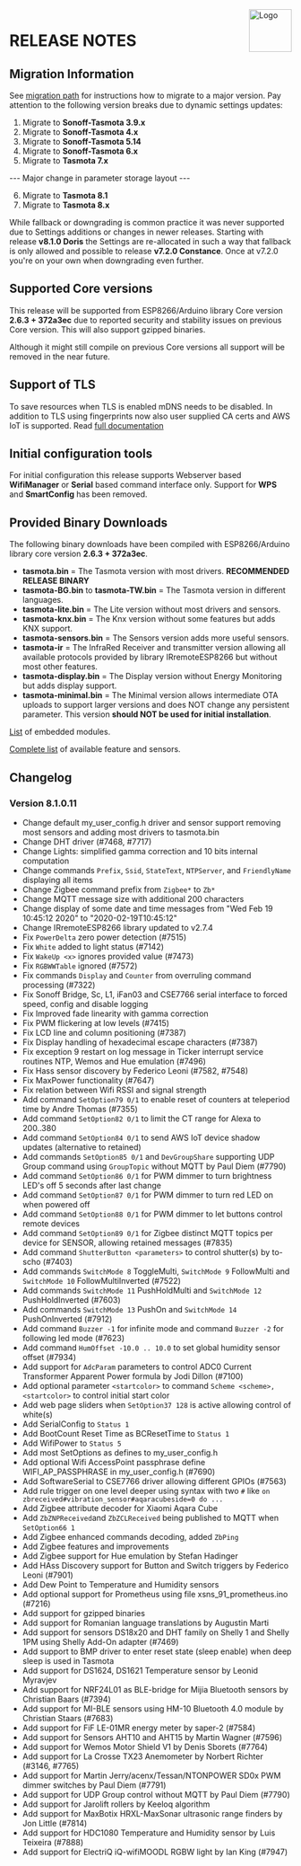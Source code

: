 <img src="https://github.com/arendst/Tasmota/blob/master/tools/logo/TASMOTA_FullLogo_Vector.svg" alt="Logo" align="right" height="76"/>

# RELEASE NOTES

## Migration Information

See [migration path](https://tasmota.github.io/docs/#/Upgrading?id=migration-path) for instructions how to migrate to a major version. Pay attention to the following version breaks due to dynamic settings updates:

1. Migrate to **Sonoff-Tasmota 3.9.x**
2. Migrate to **Sonoff-Tasmota 4.x**
3. Migrate to **Sonoff-Tasmota 5.14**
4. Migrate to **Sonoff-Tasmota 6.x**
5. Migrate to **Tasmota 7.x**

--- Major change in parameter storage layout ---

6. Migrate to **Tasmota 8.1**
7. Migrate to **Tasmota 8.x**

While fallback or downgrading is common practice it was never supported due to Settings additions or changes in newer releases. Starting with release **v8.1.0 Doris** the Settings are re-allocated in such a way that fallback is only allowed and possible to release **v7.2.0 Constance**. Once at v7.2.0 you're on your own when downgrading even further.

## Supported Core versions

This release will be supported from ESP8266/Arduino library Core version **2.6.3 + 372a3ec** due to reported security and stability issues on previous Core version. This will also support gzipped binaries.

Although it might still compile on previous Core versions all support will be removed in the near future.

## Support of TLS

To save resources when TLS is enabled mDNS needs to be disabled. In addition to TLS using fingerprints now also user supplied CA certs and AWS IoT is supported. Read [full documentation](https://tasmota.github.io/docs/#/integrations/AWS-IoT)

## Initial configuration tools

For initial configuration this release supports Webserver based **WifiManager** or **Serial** based command interface only. Support for **WPS** and **SmartConfig** has been removed.

## Provided Binary Downloads

The following binary downloads have been compiled with ESP8266/Arduino library core version **2.6.3 + 372a3ec**.

- **tasmota.bin** = The Tasmota version with most drivers. **RECOMMENDED RELEASE BINARY**
- **tasmota-BG.bin** to **tasmota-TW.bin** = The Tasmota version in different languages.
- **tasmota-lite.bin** = The Lite version without most drivers and sensors.
- **tasmota-knx.bin** = The Knx version without some features but adds KNX support.
- **tasmota-sensors.bin** = The Sensors version adds more useful sensors.
- **tasmota-ir** = The InfraRed Receiver and transmitter version allowing all available protocols provided by library IRremoteESP8266 but without most other features.
- **tasmota-display.bin** = The Display version without Energy Monitoring but adds display support.
- **tasmota-minimal.bin** = The Minimal version allows intermediate OTA uploads to support larger versions and does NOT change any persistent parameter. This version **should NOT be used for initial installation**.

[List](MODULES.md) of embedded modules.

[Complete list](BUILDS.md) of available feature and sensors.

## Changelog

### Version 8.1.0.11

- Change default my_user_config.h driver and sensor support removing most sensors and adding most drivers to tasmota.bin
- Change DHT driver (#7468, #7717)
- Change Lights: simplified gamma correction and 10 bits internal computation
- Change commands ``Prefix``, ``Ssid``, ``StateText``, ``NTPServer``, and ``FriendlyName`` displaying all items
- Change Zigbee command prefix from ``Zigbee*`` to ``Zb*``
- Change MQTT message size with additional 200 characters
- Change display of some date and time messages from "Wed Feb 19 10:45:12 2020" to "2020-02-19T10:45:12"
- Change IRremoteESP8266 library updated to v2.7.4
- Fix ``PowerDelta`` zero power detection (#7515)
- Fix ``White`` added to light status (#7142)
- Fix ``WakeUp <x>`` ignores provided value (#7473)
- Fix ``RGBWWTable`` ignored (#7572)
- Fix commands ``Display`` and ``Counter`` from overruling command processing (#7322)
- Fix Sonoff Bridge, Sc, L1, iFan03 and CSE7766 serial interface to forced speed, config and disable logging
- Fix Improved fade linearity with gamma correction
- Fix PWM flickering at low levels (#7415)
- Fix LCD line and column positioning (#7387)
- Fix Display handling of hexadecimal escape characters (#7387)
- Fix exception 9 restart on log message in Ticker interrupt service routines NTP, Wemos and Hue emulation (#7496)
- Fix Hass sensor discovery by Federico Leoni (#7582, #7548)
- Fix MaxPower functionality (#7647)
- Fix relation between Wifi RSSI and signal strength
- Add command ``SetOption79 0/1`` to enable reset of counters at teleperiod time by Andre Thomas (#7355)
- Add command ``SetOption82 0/1`` to limit the CT range for Alexa to 200..380
- Add command ``SetOption84 0/1`` to send AWS IoT device shadow updates (alternative to retained)
- Add commands ``SetOption85 0/1`` and ``DevGroupShare`` supporting UDP Group command using ``GroupTopic`` without MQTT by Paul Diem (#7790)
- Add command ``SetOption86 0/1`` for PWM dimmer to turn brightness LED's off 5 seconds after last change
- Add command ``SetOption87 0/1`` for PWM dimmer to turn red LED on when powered off
- Add command ``SetOption88 0/1`` for PWM dimmer to let buttons control remote devices
- Add command ``SetOption89 0/1`` for Zigbee distinct MQTT topics per device for SENSOR, allowing retained messages (#7835)
- Add command ``ShutterButton <parameters>`` to control shutter(s) by to-scho (#7403)
- Add commands ``SwitchMode 8`` ToggleMulti, ``SwitchMode 9`` FollowMulti and ``SwitchMode 10`` FollowMultiInverted (#7522)
- Add commands ``SwitchMode 11`` PushHoldMulti and ``SwitchMode 12`` PushHoldInverted (#7603)
- Add commands ``SwitchMode 13`` PushOn and ``SwitchMode 14`` PushOnInverted (#7912)
- Add command ``Buzzer -1`` for infinite mode and command ``Buzzer -2`` for following led mode (#7623)
- Add command ``HumOffset -10.0 .. 10.0`` to set global humidity sensor offset (#7934)
- Add support for ``AdcParam`` parameters to control ADC0 Current Transformer Apparent Power formula by Jodi Dillon (#7100)
- Add optional parameter ``<startcolor>`` to command ``Scheme <scheme>, <startcolor>`` to control initial start color
- Add web page sliders when ``SetOption37 128`` is active allowing control of white(s)
- Add SerialConfig to ``Status 1``
- Add BootCount Reset Time as BCResetTime to ``Status 1``
- Add WifiPower to ``Status 5``
- Add most SetOptions as defines to my_user_config.h
- Add optional Wifi AccessPoint passphrase define WIFI_AP_PASSPHRASE in my_user_config.h (#7690)
- Add SoftwareSerial to CSE7766 driver allowing different GPIOs (#7563)
- Add rule trigger on one level deeper using syntax with two ``#`` like ``on zbreceived#vibration_sensor#aqaracubeside=0 do ...``
- Add Zigbee attribute decoder for Xiaomi Aqara Cube
- Add ``ZbZNPReceived``and ``ZbZCLReceived`` being published to MQTT when ``SetOption66 1``
- Add Zigbee enhanced commands decoding, added ``ZbPing``
- Add Zigbee features and improvements
- Add Zigbee support for Hue emulation by Stefan Hadinger
- Add HAss Discovery support for Button and Switch triggers by Federico Leoni (#7901)
- Add Dew Point to Temperature and Humidity sensors
- Add optional support for Prometheus using file xsns_91_prometheus.ino (#7216)
- Add support for gzipped binaries
- Add support for Romanian language translations by Augustin Marti
- Add support for sensors DS18x20 and DHT family on Shelly 1 and Shelly 1PM using Shelly Add-On adapter (#7469)
- Add support to BMP driver to enter reset state (sleep enable) when deep sleep is used in Tasmota
- Add support for DS1624, DS1621 Temperature sensor by Leonid Myravjev
- Add support for NRF24L01 as BLE-bridge for Mijia Bluetooth sensors by Christian Baars (#7394)
- Add support for MI-BLE sensors using HM-10 Bluetooth 4.0 module by Christian Staars (#7683)
- Add support for FiF LE-01MR energy meter by saper-2 (#7584)
- Add support for Sensors AHT10 and AHT15 by Martin Wagner (#7596)
- Add support for Wemos Motor Shield V1 by Denis Sborets (#7764)
- Add support for La Crosse TX23 Anemometer by Norbert Richter (#3146, #7765)
- Add support for Martin Jerry/acenx/Tessan/NTONPOWER SD0x PWM dimmer switches by Paul Diem (#7791)
- Add support for UDP Group control without MQTT by Paul Diem (#7790)
- Add support for Jarolift rollers by Keeloq algorithm
- Add support for MaxBotix HRXL-MaxSonar ultrasonic range finders by Jon Little (#7814)
- Add support for HDC1080 Temperature and Humidity sensor by Luis Teixeira (#7888)
- Add support for ElectriQ iQ-wifiMOODL RGBW light by Ian King (#7947)
